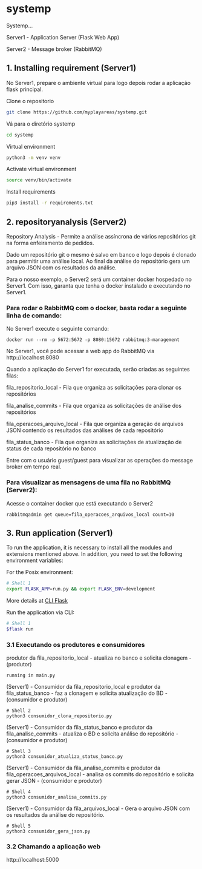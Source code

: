 # systemp
Systemp...

Server1 - Application Server (Flask Web App)

Server2 - Message broker (RabbitMQ)

## 1. Installing requirement (Server1)

No Server1, prepare o ambiente virtual para logo depois rodar a aplicação flask principal. 

Clone o repositorio
```bash
git clone https://github.com/myplayareas/systemp.git
```

Vá para o diretório systemp
```bash
cd systemp
```

Virtual environment
```bash
python3 -m venv venv
```

Activate virtual environment
```bash
source venv/bin/activate
```

Install requirements
```bash
pip3 install -r requirements.txt
```

## 2. repositoryanalysis (Server2)
Repository Analysis - Permite a análise assíncrona de vários repositórios git na forma enfeiramento de pedidos.

Dado um repositório git o mesmo é salvo em banco e logo depois é clonado para permitir uma análise local. Ao final da análise do repositório gera um arquivo JSON com os resultados da análise.

Para o nosso exemplo, o Server2 será um container docker hospedado no Server1. Com isso, garanta que tenha o docker instalado e executando no Server1. 

### Para rodar o RabbitMQ com o docker, basta rodar a seguinte linha de comando:

No Server1 execute o seguinte comando: 
```
docker run --rm -p 5672:5672 -p 8080:15672 rabbitmq:3-management
```

No Server1, você pode acessar a web app do RabbitMQ via http://localhost:8080

Quando a aplicação do Server1 for executada, serão criadas as seguintes filas: 

fila_repositorio_local - Fila que organiza as solicitações para clonar os repositórios

fila_analise_commits - Fila que organiza as solicitações de análise dos repositórios

fila_operacoes_arquivo_local - Fila que organiza a geração de arquivos JSON contendo os resultados das análises de cada repositório

fila_status_banco - Fila que organiza as solicitações de atualização de status de cada repositório no banco

Entre com o usuário guest/guest para visualizar as operações do message broker em tempo real. 

### Para visualizar as mensagens de uma fila no RabbitMQ (Server2):

Acesse o container docker que está executando o Server2

```
rabbitmqadmin get queue=fila_operacoes_arquivos_local count=10
```

## 3. Run application (Server1)

To run the application, it is necessary to install all the modules and extensions mentioned above. In addition, you need to set the following environment variables:

For the Posix environment:
```bash
# Shell 1
export FLASK_APP=run.py && export FLASK_ENV=development
```
More details at [CLI Flask](https://flask.palletsprojects.com/en/2.0.x/cli/)

Run the application via CLI:
```bash
# Shell 1
$flask run
```

### 3.1 Executando os produtores e consumidores

produtor da fila_repositorio_local - atualiza no banco e solicita clonagem - (produtor)
```
running in main.py
```

(Server1) - Consumidor da fila_repositorio_local e produtor da fila_status_banco - faz a clonagem e solicita atualização do BD - (consumidor e produtor)
```
# Shell 2
python3 consumidor_clona_repositorio.py
```

(Server1) - Consumidor da fila_status_banco e produtor da fila_analise_commits - atualiza o BD e solicita análise do repositório - (consumidor e produtor)
```
# Shell 3
python3 consumidor_atualiza_status_banco.py
```

(Server1) - Consumidor da fila_analise_commits e produtor da fila_operacoes_arquivos_local - analisa os commits do repositório e solicita gerar JSON - (consumidor e produtor)
```
# Shell 4
python3 consumidor_analisa_commits.py
```

(Server1) - Consumidor da fila_arquivos_local - Gera o arquivo JSON com os resultados da análise do repositório.
```
# Shell 5
python3 consumidor_gera_json.py 
```
### 3.2 Chamando a aplicação web

http://localhost:5000
